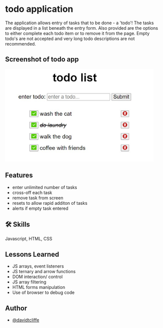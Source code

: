 # todo application

The application allows entry of tasks that to be done - a 'todo'! The tasks are displayed in a list beneath the entry form. Also provided are the options to either complete
each todo item or to remove it from the page. Empty todo's are not accepted and very long todo descriptions are not recommended.

## Screenshot of todo app

<img src="todo-screenshot.jpg" alt="Screenshot Missing" height="300">

## Features

- enter unlimited number of tasks
- cross-off each task 
- remove task from screen
- resets to allow rapid additon of tasks
- alerts if empty task entered 


## 🛠 Skills
Javascript, HTML, CSS

## Lessons Learned
- JS arrays, event listeners 
- JS ternary and arrow functions
- DOM interaction/ control 
- JS array filtering 
- HTML forms manipulation
- Use of browser to debug code


## Author
- [@davidtcliffe](https://github.com/davidcliffe)
